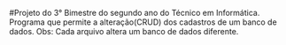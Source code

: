 #Projeto do 3° Bimestre do segundo ano do Técnico em Informática.
Programa que permite a alteração(CRUD) dos cadastros de um banco de dados.
Obs: Cada arquivo altera um banco de dados diferente.